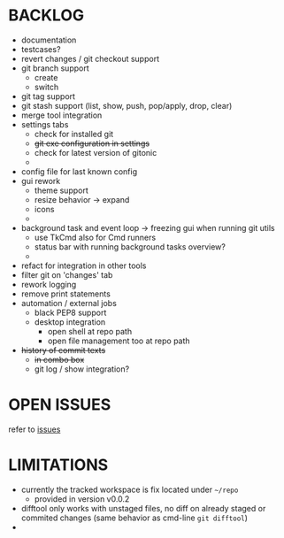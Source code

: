 
# BACKLOG

- documentation
- testcases?
- revert changes / git checkout support
- git branch support
  - create
  - switch
- git tag support
- git stash support (list, show, push, pop/apply, drop, clear)
- merge tool integration
- settings tabs
  - check for installed git
  - ~~git exe configuration in settings~~
  - check for latest version of gitonic
  - 
- config file for last known config
- gui rework
  - theme support
  - resize behavior -> expand
  - icons
  - 
- background task and event loop -> freezing gui when running git utils
  - use TkCmd also for Cmd runners
  - status bar with running background tasks overview?
  -
- refact for integration in other tools
- filter git on 'changes' tab
- rework logging
- remove print statements
- automation / external jobs
  - black PEP8 support
  - desktop integration
    - open shell at repo path
    - open file management too at repo path
- ~~history of commit texts~~
  - ~~in combo box~~
  - git log / show integration?


# OPEN ISSUES

refer to [issues](https://github.com/kr-g/gitonic/issues)


# LIMITATIONS

- currently the tracked workspace is fix located under `~/repo`
  - provided in version v0.0.2
- difftool only works with unstaged files, no diff on already staged or 
 commited changes (same behavior as cmd-line `git difftool`)
-
 

